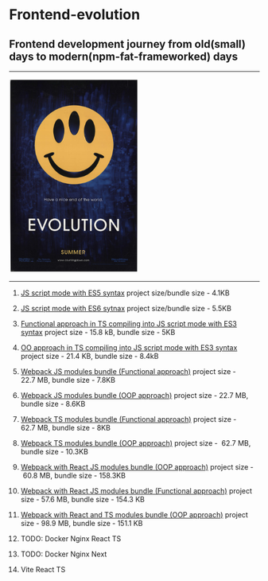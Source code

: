 # Frontend-evolution

## Frontend development journey from old(small) days to modern(npm-fat-frameworked) days

---

<img alt="cover" src="./evo.jpg" width="260" />

---

1. [JS script mode with ES5 syntax](https://github.com/PavPavv/frontend-evolution/tree/main/01_native-web-timer-es5-func) project size/bundle size - 4.1KB

2. [JS script mode with ES6 sytnax](https://github.com/PavPavv/frontend-evolution/tree/main/02_native-web-timer-es6-class) project size/bundle size - 5.5KB

3. [Functional approach in TS compiling into JS script mode with ES3 syntax](https://github.com/PavPavv/frontend-evolution/tree/main/03_native-web-timer-func-with-TS) project size - 15.8 kB, bundle size - 5KB

4. [OO approach in TS compiling into JS script mode with ES3 syntax](https://github.com/PavPavv/frontend-evolution/tree/main/04_native-web-timer-class-with-TS) project size - 21.4 KB, bundle size - 8.4kB

5. [Webpack JS modules bundle (Functional approach)](https://github.com/PavPavv/frontend-evolution/tree/main/05_webpack-js-timer) project size - 22.7 MB, bundle size - 7.8KB

6. [Webpack JS modules bundle (OOP approach)](https://github.com/PavPavv/frontend-evolution/tree/main/06_webpack-js-timer-class) project size - 22.7 MB, bundle size - 8.6KB

7. [Webpack TS modules bundle (Functional approach)](https://github.com/PavPavv/frontend-evolution/tree/main/07_webpack-ts-timer) project size - 62.7 MB, bundle size - 8KB

8. [Webpack TS modules bundle (OOP approach)](https://github.com/PavPavv/frontend-evolution/tree/main/08_webpack-ts-timer-class) project size -  62.7 MB, bundle size - 10.3KB

9. [Webpack with React JS modules bundle (OOP approach)](https://github.com/PavPavv/frontend-evolution/tree/main/09_webpack-react-js-timer-class) project size -  60.8 MB, bundle size - 158.3KB

10. [Webpack with React JS modules bundle (Functional approach)](https://github.com/PavPavv/frontend-evolution/tree/main/10_webpack-react-js-timer-func) project size - 57.6 MB, bundle size - 154.3 KB

11. [Webpack with React and TS modules bundle (OOP approach)](https://github.com/PavPavv/frontend-evolution/tree/main/11_webpack-react-ts-class-timer) project size - 98.9 MB, bundle size - 151.1 KB

12. TODO: Docker Nginx React TS

13. TODO: Docker Nginx Next

14. Vite React TS
